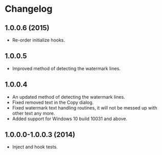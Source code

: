 # Changelog

## 1.0.0.6 (2015)

- Re-order initialize hooks.

## 1.0.0.5

- Improved method of detecting the watermark lines.

## 1.0.0.4

- An updated method of detecting the watermark lines.
- Fixed removed text in the Copy dialog.
- Fixed watermark text handling routines, it will not be messed up with other text any more.
- Added support for Windows 10 build 10031 and above.

## 1.0.0.0-1.0.0.3 (2014)

- Inject and hook tests.
